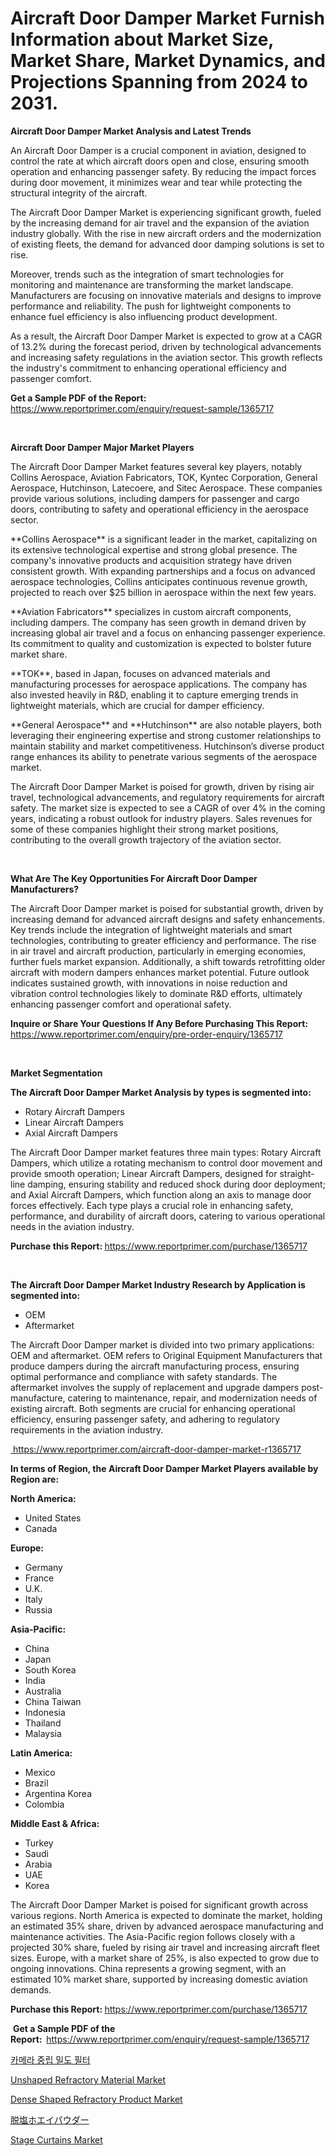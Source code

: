 <p><h1>Aircraft Door Damper Market Furnish Information about Market Size, Market Share, Market Dynamics, and Projections Spanning from 2024 to 2031.</h1></p><p><strong>Aircraft Door Damper Market Analysis and Latest Trends</strong></p>
<p><p>An Aircraft Door Damper is a crucial component in aviation, designed to control the rate at which aircraft doors open and close, ensuring smooth operation and enhancing passenger safety. By reducing the impact forces during door movement, it minimizes wear and tear while protecting the structural integrity of the aircraft.</p><p>The Aircraft Door Damper Market is experiencing significant growth, fueled by the increasing demand for air travel and the expansion of the aviation industry globally. With the rise in new aircraft orders and the modernization of existing fleets, the demand for advanced door damping solutions is set to rise. </p><p>Moreover, trends such as the integration of smart technologies for monitoring and maintenance are transforming the market landscape. Manufacturers are focusing on innovative materials and designs to improve performance and reliability. The push for lightweight components to enhance fuel efficiency is also influencing product development.</p><p>As a result, the Aircraft Door Damper Market is expected to grow at a CAGR of 13.2% during the forecast period, driven by technological advancements and increasing safety regulations in the aviation sector. This growth reflects the industry's commitment to enhancing operational efficiency and passenger comfort.</p></p>
<p><strong>Get a Sample PDF of the Report:&nbsp;</strong> <a href="https://www.reportprimer.com/enquiry/request-sample/1365717">https://www.reportprimer.com/enquiry/request-sample/1365717</a></p>
<p>&nbsp;</p>
<p><strong>Aircraft Door Damper Major Market Players</strong></p>
<p><p>The Aircraft Door Damper Market features several key players, notably Collins Aerospace, Aviation Fabricators, TOK, Kyntec Corporation, General Aerospace, Hutchinson, Latecoere, and Sitec Aerospace. These companies provide various solutions, including dampers for passenger and cargo doors, contributing to safety and operational efficiency in the aerospace sector.</p><p>**Collins Aerospace** is a significant leader in the market, capitalizing on its extensive technological expertise and strong global presence. The company's innovative products and acquisition strategy have driven consistent growth. With expanding partnerships and a focus on advanced aerospace technologies, Collins anticipates continuous revenue growth, projected to reach over $25 billion in aerospace within the next few years.</p><p>**Aviation Fabricators** specializes in custom aircraft components, including dampers. The company has seen growth in demand driven by increasing global air travel and a focus on enhancing passenger experience. Its commitment to quality and customization is expected to bolster future market share.</p><p>**TOK**, based in Japan, focuses on advanced materials and manufacturing processes for aerospace applications. The company has also invested heavily in R&D, enabling it to capture emerging trends in lightweight materials, which are crucial for damper efficiency.</p><p>**General Aerospace** and **Hutchinson** are also notable players, both leveraging their engineering expertise and strong customer relationships to maintain stability and market competitiveness. Hutchinson’s diverse product range enhances its ability to penetrate various segments of the aerospace market.</p><p>The Aircraft Door Damper Market is poised for growth, driven by rising air travel, technological advancements, and regulatory requirements for aircraft safety. The market size is expected to see a CAGR of over 4% in the coming years, indicating a robust outlook for industry players. Sales revenues for some of these companies highlight their strong market positions, contributing to the overall growth trajectory of the aviation sector.</p></p>
<p>&nbsp;</p>
<p><strong>What Are The Key Opportunities For Aircraft Door Damper Manufacturers?</strong></p>
<p><p>The Aircraft Door Damper market is poised for substantial growth, driven by increasing demand for advanced aircraft designs and safety enhancements. Key trends include the integration of lightweight materials and smart technologies, contributing to greater efficiency and performance. The rise in air travel and aircraft production, particularly in emerging economies, further fuels market expansion. Additionally, a shift towards retrofitting older aircraft with modern dampers enhances market potential. Future outlook indicates sustained growth, with innovations in noise reduction and vibration control technologies likely to dominate R&D efforts, ultimately enhancing passenger comfort and operational safety.</p></p>
<p><strong>Inquire or Share Your Questions If Any Before Purchasing This Report:</strong> <a href="https://www.reportprimer.com/enquiry/pre-order-enquiry/1365717">https://www.reportprimer.com/enquiry/pre-order-enquiry/1365717</a></p>
<p>&nbsp;</p>
<p><strong>Market Segmentation</strong></p>
<p><strong>The Aircraft Door Damper Market Analysis by types is segmented into:</strong></p>
<p><ul><li>Rotary Aircraft Dampers</li><li>Linear Aircraft Dampers</li><li>Axial Aircraft Dampers</li></ul></p>
<p><p>The Aircraft Door Damper market features three main types: Rotary Aircraft Dampers, which utilize a rotating mechanism to control door movement and provide smooth operation; Linear Aircraft Dampers, designed for straight-line damping, ensuring stability and reduced shock during door deployment; and Axial Aircraft Dampers, which function along an axis to manage door forces effectively. Each type plays a crucial role in enhancing safety, performance, and durability of aircraft doors, catering to various operational needs in the aviation industry.</p></p>
<p><strong>Purchase this Report:&nbsp;</strong><a href="https://www.reportprimer.com/purchase/1365717">https://www.reportprimer.com/purchase/1365717</a></p>
<p>&nbsp;</p>
<p><strong>The Aircraft Door Damper Market Industry Research by Application is segmented into:</strong></p>
<p><ul><li>OEM</li><li>Aftermarket</li></ul></p>
<p><p>The Aircraft Door Damper market is divided into two primary applications: OEM and aftermarket. OEM refers to Original Equipment Manufacturers that produce dampers during the aircraft manufacturing process, ensuring optimal performance and compliance with safety standards. The aftermarket involves the supply of replacement and upgrade dampers post-manufacture, catering to maintenance, repair, and modernization needs of existing aircraft. Both segments are crucial for enhancing operational efficiency, ensuring passenger safety, and adhering to regulatory requirements in the aviation industry.</p></p>
<p><a href="https://www.reportprimer.com/aircraft-door-damper-market-r1365717">&nbsp;https://www.reportprimer.com/aircraft-door-damper-market-r1365717</a></p>
<p><strong>In terms of Region, the Aircraft Door Damper Market Players available by Region are:</strong></p>
<p>
    <p> <strong> North America: </strong>
        <ul>
            <li>United States</li>
            <li>Canada</li>
        </ul>
        </p> 
    <p> <strong> Europe: </strong>
        <ul>
            <li>Germany</li>
            <li>France</li>
            <li>U.K.</li>
            <li>Italy</li>
            <li>Russia</li>
        </ul>
        </p> 
    <p> <strong> Asia-Pacific: </strong>
        <ul>
            <li>China</li>
            <li>Japan</li>
            <li>South Korea</li>
            <li>India</li>
            <li>Australia</li>
            <li>China Taiwan</li>
            <li>Indonesia</li>
            <li>Thailand</li>
            <li>Malaysia</li>
        </ul>
        </p> 
    <p> <strong> Latin America: </strong>
        <ul>
            <li>Mexico</li>
            <li>Brazil</li>
            <li>Argentina Korea</li>
            <li>Colombia</li>
        </ul>
        </p> 
    <p> <strong> Middle East & Africa: </strong>
        <ul>
            <li>Turkey</li>
            <li>Saudi</li>
            <li>Arabia</li>
            <li>UAE</li>
            <li>Korea</li>
        </ul>
    </p>
    </p>
<p><p>The Aircraft Door Damper Market is poised for significant growth across various regions. North America is expected to dominate the market, holding an estimated 35% share, driven by advanced aerospace manufacturing and maintenance activities. The Asia-Pacific region follows closely with a projected 30% share, fueled by rising air travel and increasing aircraft fleet sizes. Europe, with a market share of 25%, is also expected to grow due to ongoing innovations. China represents a growing segment, with an estimated 10% market share, supported by increasing domestic aviation demands.</p></p>
<p><strong>Purchase this Report: </strong><a href="https://www.reportprimer.com/purchase/1365717">https://www.reportprimer.com/purchase/1365717</a></p>
<p>&nbsp;<strong>Get a Sample PDF of the Report:&nbsp;&nbsp;</strong><a href="https://www.reportprimer.com/enquiry/request-sample/1365717">https://www.reportprimer.com/enquiry/request-sample/1365717</a></p>
<p><strong></strong></p>
<p><p><a href="https://medium.com/@aaronvargas43/%EC%B9%B4%EB%A9%94%EB%9D%BC-%EC%A4%91%EC%84%B1-%EB%B0%80%EB%8F%84-%ED%95%84%ED%84%B0-%EC%8B%9C%EC%9E%A5-%EA%B7%9C%EB%AA%A8-%EC%8B%9C%EC%9E%A5-%EC%84%B8%EB%B6%84%ED%99%94-%EC%8B%9C%EC%9E%A5-%EB%8F%99%ED%96%A5-%EB%B0%8F-2031%EB%85%84%EA%B9%8C%EC%A7%80%EC%9D%98-%EC%84%B1%EC%9E%A5-%EB%B6%84%EC%84%9D-%EC%98%88%EC%B8%A1-650da3451408?postPublishedType=repub">카메라 중립 밀도 필터</a></p><p><a href="https://issuu.com/reportprime-2/docs/unshaped-refractory-material-market_004d9449c78e2a">Unshaped Refractory Material Market</a></p><p><a href="https://issuu.com/reportprime-2/docs/dense-shaped-refractory-product-mar_1d09e68ac6ade0">Dense Shaped Refractory Product Market</a></p><p><a href="https://medium.com/@marcus7cekruer/%E8%84%B1%E3%83%9F%E3%83%8D%E3%83%A9%E3%83%AB%E3%83%9B%E3%82%A8%E3%82%A4%E3%83%91%E3%82%A6%E3%83%80%E3%83%BC%E5%B8%82%E5%A0%B4%E3%81%AE%E3%82%B7%E3%82%A7%E3%82%A2-%E8%A6%8F%E6%A8%A1-%E3%83%88%E3%83%AC%E3%83%B3%E3%83%89-%E6%A5%AD%E7%95%8C%E5%88%86%E6%9E%90%E5%A0%B1%E5%91%8A%E6%9B%B8-%E3%82%BF%E3%82%A4%E3%83%97%E5%88%A5-%E3%82%A8%E3%83%B3%E3%83%89%E3%83%A6%E3%83%BC%E3%82%B9%E5%88%A5-%E5%95%86%E6%A5%AD-%E6%B6%88%E8%B2%BB%E8%80%85-%E7%94%A3%E6%A5%AD-%E3%81%9D%E3%81%AE%E4%BB%96-%E5%9C%B0%E5%9F%9F%E5%88%A5-%E3%82%BB%E3%82%B0%E3%83%A1%E3%83%B3%E3%83%88%E4%BA%88%E6%B8%AC-2024%E5%B9%B4-2031%E5%B9%B4-6a5f6c35f080?postPublishedType=repub">脱塩ホエイパウダー</a></p><p><a href="https://www.linkedin.com/pulse/emerging-market-trends-regional-analysis-stage-curtains-forecasted-drv6c?trackingId=nZoAnjzCQlKmHvOD%2BK0rYw%3D%3D">Stage Curtains Market</a></p></p>